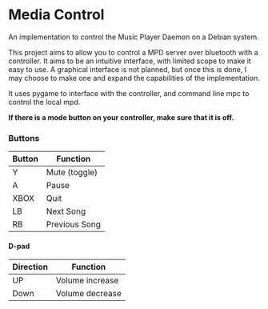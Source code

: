 # Media Control

An implementation to control the Music Player Daemon on a Debian system.

This project aims to allow you to control a MPD server over bluetooth with a
controller. It aims to be an intuitive interface, with limited scope to make it
easy to use. A graphical interface is not planned, but once this is done, I may
choose to make one and expand the capabilities of the implementation.

It uses pygame to interface with the controller, and command line mpc to
control the local mpd.

**If there is a mode button on your controller, make sure that it is off.**

### Buttons

| Button | Function
|--------|----------
| Y      | Mute (toggle)
| A      | Pause
| XBOX   | Quit
| LB     | Next Song
| RB     | Previous Song

#### D-pad

| Direction | Function
|-----------|----------
| UP        | Volume increase
| Down      | Volume decrease
